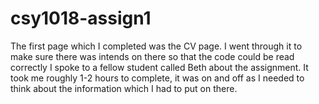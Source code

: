 # csy1018-assign1
The first page which I completed was the CV page.
I went through it to make sure there was intends on there so that the code could be read correctly
I spoke to a fellow student called Beth about the assignment.
It took me roughly 1-2 hours to complete, it was on and off as I needed to think about the information
which I had to put on there.
